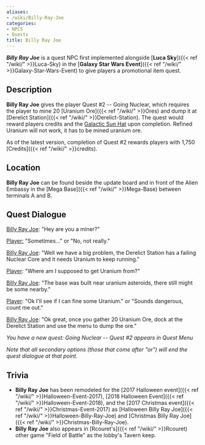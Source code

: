 ```yaml
---
aliases:
- /wiki/Billy-Ray-Joe
categories:
- NPCS
- Quests
title: Billy Ray Joe
---
```


**_Billy Ray Joe_** is a quest NPC first implemented alongside [**Luca Sky**]({{< ref "/wiki/" >}}Luca-Sky) in the [**Galaxy Star Wars Event**]({{< ref "/wiki/" >}}Galaxy-Star-Wars-Event) to give players a promotional item quest. 

## Description

**Billy Ray Joe** gives the player Quest #2 -- Going Nuclear, which requires the player to mine 20 [Uranium Ore]({{< ref "/wiki/" >}}Ores) and dump it at [Derelict Station]({{< ref "/wiki/" >}}Derelict-Station). The quest would reward players credits and the [Galactic Sun Hat](https://www.roblox.com/catalog/566778868/Galactic-Sun-Hat) upon completion. Refined Uranium will not work, it has to be mined uranium ore.

As of the latest version, completion of Quest #2 rewards players with 1,750 [Credits]({{< ref "/wiki/" >}}credits).  

## Location

**Billy Ray Joe** can be found beside the update board and in front of the Alien Embassy in the [Mega Base]({{< ref "/wiki/" >}}Mega-Base) between terminals A and B.

## Quest Dialogue 

<u>Billy Ray Joe</u>: "Hey are you a miner?"

<u>Player:</u> "Sometimes..." or "No, not really."

<u>Billy Ray Joe</u>: "Well we have a big problem, the Derelict Station has a failing Nuclear Core and it needs Uranium to keep running."

<u>Player</u>: "Where am I supposed to get Uranium from?"

<u>Billy Ray Joe</u>: "The base was built near uranium asteroids, there still might be some nearby."

<u>Player</u>: "Ok I'll see if I can fine some Uranium." or "Sounds dangerous, count me out."

<u>Billy Ray Joe</u>: "Ok great, once you gather 20 Uranium Ore, dock at the Derelict Station and use the menu to dump the ore."

_You have a new quest: Going Nuclear -- Quest #2 appears in Quest Menu_

_Note that all secondary options (those that come after "or") will end the quest dialogue at that point._

## Trivia

- **Billy Ray Joe** has been remodeled for the [2017 Halloween event]({{< ref "/wiki/" >}}Halloween-Event-2017), [2018 Halloween Event]({{< ref "/wiki/" >}}Halloween-Event-2018), and the [2017 Christmas event]({{< ref "/wiki/" >}}Christmas-Event-2017) as [Halloween Billy Ray Joe]({{< ref "/wiki/" >}}Halloween-Billy-Ray-Joe) and [Christmas Billy Ray Joe]({{< ref "/wiki/" >}}Christmas-Billy-Ray-Joe). 
- **Billy Ray Joe** also appears in [Rcouret's]({{< ref "/wiki/" >}}Rcouret) other game "Field of Battle" as the lobby's Tavern keep.